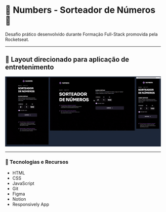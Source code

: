 # 🎲 Numbers - Sorteador de Números 🎲
Desafio prático desenvolvido durante Formação Full-Stack promovida pela Rocketseat.
___
## 🔢 Layout direcionado para aplicação de entretenimento
  
![Gif de demonstração do Numbers](.gitconfig/numbers-preview.gif)
  
___
### 🤖 Tecnologias e Recursos  
  
* HTML
* CSS
* JavaScript
* Git
* Figma
* Notion
* Responsively App
